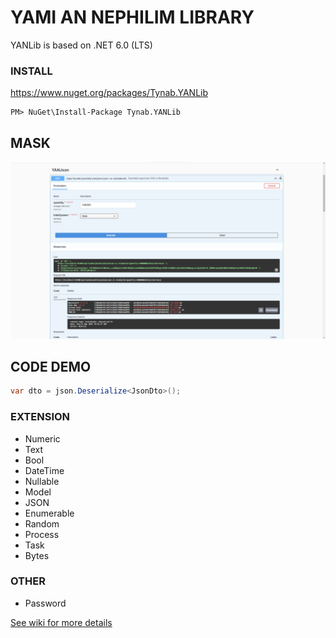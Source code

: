 # YAMI AN NEPHILIM LIBRARY
YANLib is based on .NET 6.0 (LTS)

### INSTALL
https://www.nuget.org/packages/Tynab.YANLib
```
PM> NuGet\Install-Package Tynab.YANLib
```

## MASK
<p align='center'>
<img src='pic/0.jpg'></img>
</p>

## CODE DEMO
```c#
var dto = json.Deserialize<JsonDto>();
```

### EXTENSION
- Numeric
- Text
- Bool
- DateTime
- Nullable
- Model
- JSON
- Enumerable
- Random
- Process
- Task
- Bytes

### OTHER
- Password

[See wiki for more details](https://github.com/Tynab/YANLib/wiki)